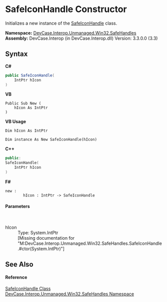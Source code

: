 # SafeIconHandle Constructor 
 

Initializes a new instance of the <a href="T_DevCase_Interop_Unmanaged_Win32_SafeHandles_SafeIconHandle">SafeIconHandle</a> class.

**Namespace:**&nbsp;<a href="N_DevCase_Interop_Unmanaged_Win32_SafeHandles">DevCase.Interop.Unmanaged.Win32.SafeHandles</a><br />**Assembly:**&nbsp;DevCase.Interop (in DevCase.Interop.dll) Version: 3.3.0.0 (3.3)

## Syntax

**C#**<br />
``` C#
public SafeIconHandle(
	IntPtr hIcon
)
```

**VB**<br />
``` VB
Public Sub New ( 
	hIcon As IntPtr
)
```

**VB Usage**<br />
``` VB Usage
Dim hIcon As IntPtr

Dim instance As New SafeIconHandle(hIcon)
```

**C++**<br />
``` C++
public:
SafeIconHandle(
	IntPtr hIcon
)
```

**F#**<br />
``` F#
new : 
        hIcon : IntPtr -> SafeIconHandle
```


#### Parameters
&nbsp;<dl><dt>hIcon</dt><dd>Type: System.IntPtr<br />\[Missing <param name="hIcon"/> documentation for "M:DevCase.Interop.Unmanaged.Win32.SafeHandles.SafeIconHandle.#ctor(System.IntPtr)"\]</dd></dl>

## See Also


#### Reference
<a href="T_DevCase_Interop_Unmanaged_Win32_SafeHandles_SafeIconHandle">SafeIconHandle Class</a><br /><a href="N_DevCase_Interop_Unmanaged_Win32_SafeHandles">DevCase.Interop.Unmanaged.Win32.SafeHandles Namespace</a><br />